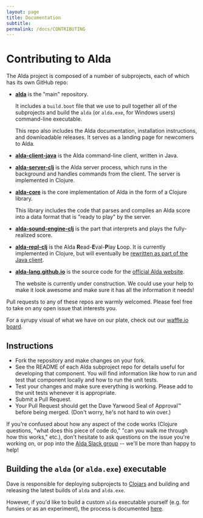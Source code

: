 ```yaml
---
layout: page
title: Documentation
subtitle: 
permalink: /docs/CONTRIBUTING
---
```


# Contributing to Alda

The Alda project is composed of a number of subprojects, each of which has its own GitHub repo:

  - [**alda**](https://github.com/alda-lang/alda) is the "main" repository.

    It includes a `build.boot` file that we use to pull together all of the subprojects and build the `alda` (or `alda.exe`, for Windows users) command-line executable.

    This repo also includes the Alda documentation, installation instructions, and downloadable releases. It serves as a landing page for newcomers to Alda.

  - [**alda-client-java**](https://github.com/alda-lang/alda-client-java) is the Alda command-line client, written in Java.

  - [**alda-server-clj**](https://github.com/alda-lang/alda-server-clj) is the Alda server process, which runs in the background and handles commands from the client. The server is implemented in Clojure.

  - [**alda-core**](https://github.com/alda-lang/alda-core) is the core implementation of Alda in the form of a Clojure library.

    This library includes the code that parses and compiles an Alda score into a data format that is "ready to play" by the server.

  - [**alda-sound-engine-clj**](https://github.com/alda-lang/alda-sound-engine-clj) is the part that interprets and plays the fully-realized score.

  - [**alda-repl-clj**](https://github.com/alda-lang/alda-repl-clj) is the Alda **R**ead-**E**val-**P**lay **L**oop. It is currently implemented in Clojure, but will eventually be [rewritten as part of the Java client](https://github.com/alda-lang/alda/issues/154).

  - [**alda-lang.github.io**](https://github.com/alda-lang/alda-lang.github.io) is the source code for the [official Alda website](http://alda.io).

    The website is currently under construction. We could use your help to make it look awesome and make sure it has all the information it needs!

Pull requests to any of these repos are warmly welcomed. Please feel free to take on any open issue that interests you.

For a syrupy visual of what we have on our plate, check out our [waffle.io board](https://waffle.io/alda-lang/alda).

## Instructions

- Fork the repository and make changes on your fork.
- See the README of each Alda subproject repo for details useful for developing that component.
  You will find information like how to run and test that component locally and how to run the unit tests.
- Test your changes and make sure everything is working. Please add to the unit tests whenever it is appropriate.
- Submit a Pull Request.
- Your Pull Request should get the Dave Yarwood Seal of Approval™ before being merged. (Don't worry, he's not hard to win over.)

If you're confused about how any aspect of the code works (Clojure questions, "what does this piece of code do," "can you walk me through how this works," etc.), don't hesitate to ask questions on the issue you're working on, or pop into the [Alda Slack group](http://slack.alda.io) -- we'll be more than happy to help!

## Building the `alda` (or `alda.exe`) executable

Dave is responsible for deploying subprojects to [Clojars](https://clojars.org/groups/alda) and building and releasing the latest builds of `alda` and `alda.exe`.

However, if you'd like to build a custom `alda` executable yourself (e.g. for funsies or as an experiment), the process is documented [here](doc/building-the-alda-executable.md).

